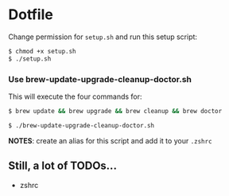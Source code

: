 # Dotfile

Change permission for `setup.sh` and run this setup script:

```bash
$ chmod +x setup.sh
$ ./setup.sh
```

### Use brew-update-upgrade-cleanup-doctor.sh

This will execute the four commands for:

```bash
$ brew update && brew upgrade && brew cleanup && brew doctor
```

```bash
$ ./brew-update-upgrade-cleanup-doctor.sh
```

**NOTES**: create an alias for this script and add it to your `.zshrc`


## Still, a lot of TODOs...

- zshrc
